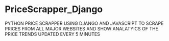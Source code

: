 # PriceScrapper_Django
PYTHON PRICE SCRAPPER USING DJANGO AND JAVASCRIPT TO SCRAPE PRICES FROM ALL MAJOR WEBSITES AND SHOW ANALATYICS OF THE PRICE TRENDS UPDATED EVERY 5 MINUTES
